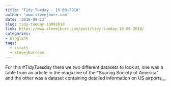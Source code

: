 ```yaml
---
title: "Tidy Tueday - 18-09-2018"
author: 'www.stevejburr.com'
date: '2018-09-23'
slug: tidy-tueday-18092018
link: https://www.stevejburr.com/post/tidy-tueday-18-09-2018/
categories:
- bloglink
tags:
  - rstats
  - stevejburrcom
---
```


For this #TidyTuesday there we two different datasets to look at, one was a table from an article in the magazine of the "Soaring Society of America" and the other was a dataset containing detailed information on US airports[... <i class="fas fa-external-link-alt"></i>](https://www.stevejburr.com/post/tidy-tueday-18-09-2018/)

